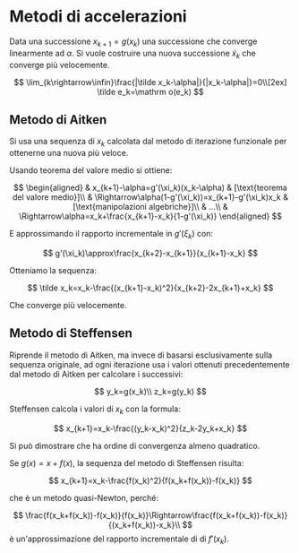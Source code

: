 
# Metodi di accelerazioni

Data una successione $x_{k+1}=g(x_k)$ una successione che converge linearmente ad $\alpha$. Si vuole costruire una nuova successione $\tilde x_k$ che converge più velocemente.

$$
\lim_{k\rightarrow\infin}\frac{|\tilde x_k-\alpha|}{|x_k-\alpha|}=0\\[2ex]
\tilde e_k=\mathrm o(e_k)
$$

## Metodo di Aitken

Si usa una sequenza di $x_k$ calcolata dal metodo di iterazione funzionale per ottenerne una nuova più veloce.

Usando teorema del valore medio si ottiene:

$$
\begin{aligned}
& x_{k+1}-\alpha=g'(\xi_k)(x_k-\alpha) & [\text{teorema del valore medio}]\\
& \Rightarrow\alpha(1-g'(\xi_k))=x_{k+1}-g'(\xi_k)x_k & [\text{manipolazioni algebriche}]\\
& ...\\
& \Rightarrow\alpha=x_k+\frac{x_{k+1}-x_k}{1-g'(\xi_k)}
\end{aligned}
$$

E approssimando il rapporto incrementale in $g'(\xi_k)$ con:

$$
g'(\xi_k)\approx\frac{x_{k+2}-x_{k+1}}{x_{k+1}-x_k}
$$

Otteniamo la sequenza:

$$
\tilde x_k=x_k-\frac{(x_{k+1}-x_k)^2}{x_{k+2}-2x_{k+1}+x_k}
$$

Che converge più velocemente.

## Metodo di Steffensen

Riprende il metodo di Aitken, ma invece di basarsi esclusivamente sulla sequenza originale, ad ogni iterazione usa i valori ottenuti precedentemente dal metodo di Aitken per calcolare i successivi:

$$
y_k=g(x_k)\\
z_k=g(y_k)
$$

Steffensen calcola i valori di $x_k$ con la formula:

$$
x_{k+1}=x_k-\frac{(y_k-x_k)^2}{z_k-2y_k+x_k}
$$

Si può dimostrare che ha ordine di convergenza almeno quadratico.

Se $g(x)=x+f(x)$, la sequenza del metodo di Steffensen risulta:

$$
x_{k+1}=x_k-\frac{f(x_k)^2}{f(x_k+f(x_k))-f(x_k)}
$$

che è un metodo quasi-Newton, perché:

$$
\frac{f(x_k+f(x_k))-f(x_k)}{f(x_k)}\Rightarrow\frac{f(x_k+f(x_k))-f(x_k)}{(x_k+f(x_k))-x_k}\\
$$
è un'approssimazione del rapporto incrementale di di $f'(x_k)$.